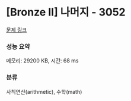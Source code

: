 # [Bronze II] 나머지 - 3052 

[문제 링크](https://www.acmicpc.net/problem/3052) 

### 성능 요약

메모리: 29200 KB, 시간: 68 ms

### 분류

사칙연산(arithmetic), 수학(math)

